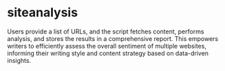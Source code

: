 ﻿# siteanalysis
Users provide a list of URLs, and the script fetches content, performs analysis, and stores the results in a comprehensive report. This empowers writers to efficiently assess the overall sentiment of multiple websites, informing their writing style and content strategy based on data-driven insights.

